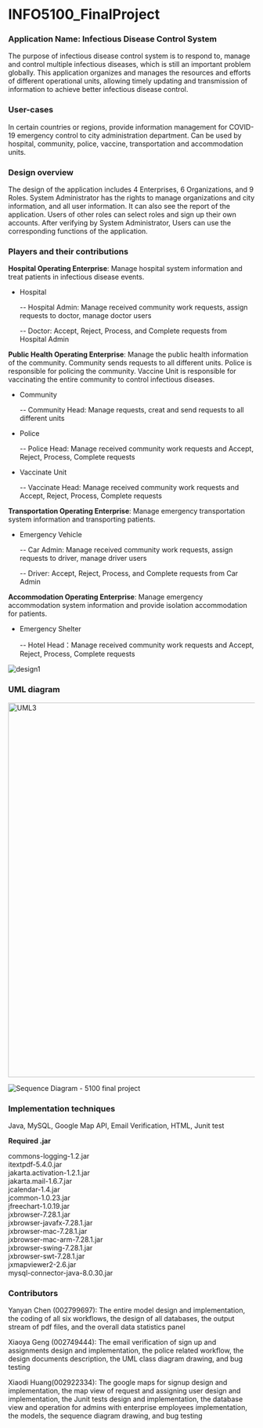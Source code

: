 # INFO5100_FinalProject

### Application Name: Infectious Disease Control System

The purpose of infectious disease control system is to respond to, manage and control multiple infectious diseases, which is still an important problem globally. This application organizes and manages the resources and efforts of different operational units, allowing timely updating and transmission of information to achieve better infectious disease control.



### User-cases

In certain countries or regions, provide information management for COVID-19 emergency control to city administration department. Can be used by hospital, community, police, vaccine, transportation and accommodation units.



### Design overview

The design of  the application includes 4 Enterprises, 6 Organizations, and 9 Roles. System Administrator has the rights to manage organizations and city information, and all user information. It can also see the report of the application. Users of other roles can select roles and sign up their own accounts. After verifying by System Administrator, Users can use the corresponding functions of the application.



### Players and their contributions

**Hospital Operating Enterprise**: Manage hospital system information and treat patients in infectious disease events.

- Hospital

  -- Hospital Admin: Manage received community work requests, assign requests to doctor, manage doctor users

  -- Doctor: Accept, Reject, Process, and Complete requests from Hospital Admin

**Public Health Operating Enterprise**: Manage the public health information of the community. Community sends requests to all different units. Police is responsible for policing the community. Vaccine Unit is responsible for vaccinating the entire community to control infectious diseases.

- Community

  -- Community Head: Manage requests, creat and send requests to all different units

- Police

  -- Police Head: Manage received community work requests and Accept, Reject, Process, Complete requests

- Vaccinate Unit

  -- Vaccinate Head:  Manage received community work requests and Accept, Reject, Process, Complete requests

**Transportation Operating Enterprise**: Manage emergency transportation system information and transporting patients.

- Emergency Vehicle


  -- Car Admin: Manage received community work requests, assign requests to driver, manage driver users

  -- Driver: Accept, Reject, Process, and Complete requests from Car Admin

**Accommodation Operating Enterprise**: Manage emergency accommodation system information and provide isolation accommodation for patients.

- Emergency Shelter

  -- Hotel Head：Manage received community work requests and Accept, Reject, Process, Complete requests
  
  

![design1](https://user-images.githubusercontent.com/117139088/206917848-3d2f6369-6e3b-43b4-894a-6dd2e7260804.jpeg)


### UML diagram

<img width="763" alt="UML3" src="https://user-images.githubusercontent.com/117139088/206923743-201abed3-e919-4806-b50f-ae456d9c7773.png">  

 

![Sequence Diagram - 5100 final project](https://user-images.githubusercontent.com/98193797/206948621-a6381cdb-bc5d-4eb7-b6b0-04c58188626d.png)  





### Implementation techniques

Java, MySQL, Google Map API, Email Verification, HTML, Junit test

**Required .jar**

commons-logging-1.2.jar  
itextpdf-5.4.0.jar  
jakarta.activation-1.2.1.jar  
jakarta.mail-1.6.7.jar  
jcalendar-1.4.jar  
jcommon-1.0.23.jar  
jfreechart-1.0.19.jar  
jxbrowser-7.28.1.jar  
jxbrowser-javafx-7.28.1.jar  
jxbrowser-mac-7.28.1.jar  
jxbrowser-mac-arm-7.28.1.jar  
jxbrowser-swing-7.28.1.jar  
jxbrowser-swt-7.28.1.jar  
jxmapviewer2-2.6.jar  
mysql-connector-java-8.0.30.jar  



### Contributors

Yanyan Chen (002799697): The entire model design and implementation, the coding of all six workflows, the design of all databases, the output stream of pdf files, and the overall data statistics panel

Xiaoya Geng (002749444): The email verification of sign up and assignments design and implementation, the police related workflow, the design documents description, the UML class diagram drawing, and bug testing

Xiaodi Huang(002922334): The google maps for signup design and implementation, the map view of request and assigning user design and implementation, the Junit tests design and implementation, the database view and operation for admins with enterprise employees implementation, the models, the sequence diagram drawing, and bug testing
